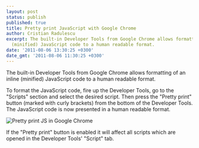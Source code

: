 ```yaml
---
layout: post
status: publish
published: true
title: Pretty print JavaScript with Google Chrome
author: Cristian Radulescu
excerpt: The built-in Developer Tools from Google Chrome allows formatting of an inline
  (minified) JavaScript code to a human readable format.
date: '2011-08-06 13:30:25 +0300'
date_gmt: '2011-08-06 11:30:25 +0300'
---
```

The built-in Developer Tools from Google Chrome allows formatting of an inline (minified) JavaScript code to a human readable format.

To format the JavaScript code, fire up the Developer Tools, go to the "Scripts" section and select the desired script. Then press the "Pretty print" button (marked with curly brackets) from the bottom of the Developer Tools. The JavaScript code is now presented in a human readable format.

![Pretty print JS in Google Chrome](http://cristian-radulescu.ro/wp-content/uploads/2011/08/pretty_print_js_google_chrome.png)

If the "Pretty print" button is enabled it will affect all scripts which are opened in the Developer Tools' "Script" tab.
